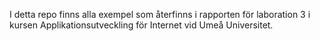 I detta repo finns alla exempel som återfinns i rapporten för laboration 3 i kursen Applikationsutveckling för Internet vid Umeå Universitet.
